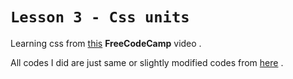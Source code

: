 # `Lesson 3 - Css units`

Learning css from [this](https://youtu.be/OXGznpKZ_sA) **FreeCodeCamp** video .   

All codes I did are just same or slightly modified codes from [here](https://github.com/gitdagray/css_course) .
